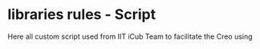 # libraries rules - Script

Here all custom script used from IIT iCub Team to facilitate the Creo using